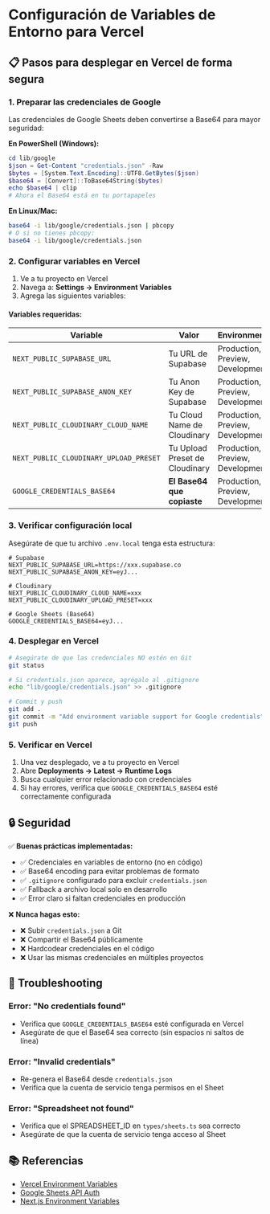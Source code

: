 # Configuración de Variables de Entorno para Vercel

## 📋 Pasos para desplegar en Vercel de forma segura

### 1. Preparar las credenciales de Google

Las credenciales de Google Sheets deben convertirse a Base64 para mayor seguridad:

**En PowerShell (Windows):**
```powershell
cd lib/google
$json = Get-Content "credentials.json" -Raw
$bytes = [System.Text.Encoding]::UTF8.GetBytes($json)
$base64 = [Convert]::ToBase64String($bytes)
echo $base64 | clip
# Ahora el Base64 está en tu portapapeles
```

**En Linux/Mac:**
```bash
base64 -i lib/google/credentials.json | pbcopy
# O si no tienes pbcopy:
base64 -i lib/google/credentials.json
```

### 2. Configurar variables en Vercel

1. Ve a tu proyecto en Vercel
2. Navega a: **Settings → Environment Variables**
3. Agrega las siguientes variables:

#### Variables requeridas:

| Variable | Valor | Environments |
|----------|-------|--------------|
| `NEXT_PUBLIC_SUPABASE_URL` | Tu URL de Supabase | Production, Preview, Development |
| `NEXT_PUBLIC_SUPABASE_ANON_KEY` | Tu Anon Key de Supabase | Production, Preview, Development |
| `NEXT_PUBLIC_CLOUDINARY_CLOUD_NAME` | Tu Cloud Name de Cloudinary | Production, Preview, Development |
| `NEXT_PUBLIC_CLOUDINARY_UPLOAD_PRESET` | Tu Upload Preset de Cloudinary | Production, Preview, Development |
| `GOOGLE_CREDENTIALS_BASE64` | **El Base64 que copiaste** | Production, Preview, Development |

### 3. Verificar configuración local

Asegúrate de que tu archivo `.env.local` tenga esta estructura:

```env
# Supabase
NEXT_PUBLIC_SUPABASE_URL=https://xxx.supabase.co
NEXT_PUBLIC_SUPABASE_ANON_KEY=eyJ...

# Cloudinary
NEXT_PUBLIC_CLOUDINARY_CLOUD_NAME=xxx
NEXT_PUBLIC_CLOUDINARY_UPLOAD_PRESET=xxx

# Google Sheets (Base64)
GOOGLE_CREDENTIALS_BASE64=eyJ...
```

### 4. Desplegar en Vercel

```bash
# Asegúrate de que las credenciales NO estén en Git
git status

# Si credentials.json aparece, agrégalo al .gitignore
echo "lib/google/credentials.json" >> .gitignore

# Commit y push
git add .
git commit -m "Add environment variable support for Google credentials"
git push
```

### 5. Verificar en Vercel

1. Una vez desplegado, ve a tu proyecto en Vercel
2. Abre **Deployments → Latest → Runtime Logs**
3. Busca cualquier error relacionado con credenciales
4. Si hay errores, verifica que `GOOGLE_CREDENTIALS_BASE64` esté correctamente configurada

## 🔒 Seguridad

✅ **Buenas prácticas implementadas:**

- ✅ Credenciales en variables de entorno (no en código)
- ✅ Base64 encoding para evitar problemas de formato
- ✅ `.gitignore` configurado para excluir `credentials.json`
- ✅ Fallback a archivo local solo en desarrollo
- ✅ Error claro si faltan credenciales en producción

❌ **Nunca hagas esto:**

- ❌ Subir `credentials.json` a Git
- ❌ Compartir el Base64 públicamente
- ❌ Hardcodear credenciales en el código
- ❌ Usar las mismas credenciales en múltiples proyectos

## 🐛 Troubleshooting

### Error: "No credentials found"
- Verifica que `GOOGLE_CREDENTIALS_BASE64` esté configurada en Vercel
- Asegúrate de que el Base64 sea correcto (sin espacios ni saltos de línea)

### Error: "Invalid credentials"
- Re-genera el Base64 desde `credentials.json`
- Verifica que la cuenta de servicio tenga permisos en el Sheet

### Error: "Spreadsheet not found"
- Verifica que el SPREADSHEET_ID en `types/sheets.ts` sea correcto
- Asegúrate de que la cuenta de servicio tenga acceso al Sheet

## 📚 Referencias

- [Vercel Environment Variables](https://vercel.com/docs/projects/environment-variables)
- [Google Sheets API Auth](https://developers.google.com/sheets/api/guides/authorizing)
- [Next.js Environment Variables](https://nextjs.org/docs/app/building-your-application/configuring/environment-variables)
